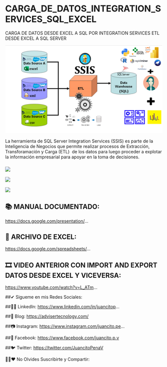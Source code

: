 # CARGA_DE_DATOS_INTEGRATION_SERVICES_SQL_EXCEL
CARGA DE DATOS DESDE EXCEL A SQL POR INTEGRATION SERVICES ETL DESDE EXCEL A SQL SERVER

![ ](ETL.png)

La herramienta de SQL Server Integration Services (SSIS) es parte de la Inteligencia de Negocios que permite realizar procesos de Extracción, Transforamación y Carga (ETL)  de los datos para luego proceder a explotar la información empresarial para apoyar en la toma de decisiones.



###
![ ](REPORTE1.png)

![ ](REPORTE2.png)

![ ](REPORTE3.png)


## 📚 MANUAL DOCUMENTADO:
https://docs.google.com/presentation/...

## 📝 ARCHIVO DE EXCEL:
https://docs.google.com/spreadsheets/...

## 🎞 VIDEO ANTERIOR CON IMPORT  AND EXPORT DATOS DESDE EXCEL Y VICEVERSA:
https://www.youtube.com/watch?v=L_ATm...

##✔ Sigueme en mis Redes Sociales:

##👨‍💼 LinkedIn: https://www.linkedin.com/in/juancitop...

##📰 Blog: https://advisertecnology.com/

##📷 Instagram: https://www.instagram.com/juancito.pe...

##📑 Facebook: https://www.facebook.com/juancito.p.v​

##🐦 Twitter: https://twitter.com/JuancitoPenaV​


💚😍❤ No Olvides Suscribirte y Compartir:
